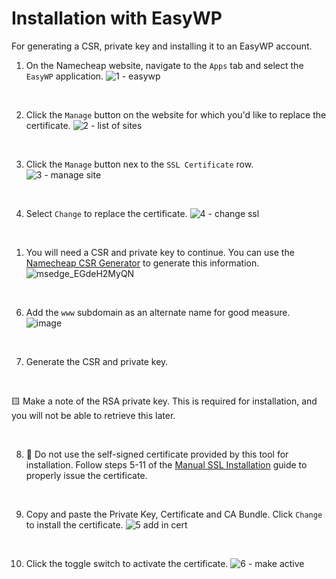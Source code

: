# Installation with EasyWP
For generating a CSR, private key and installing it to an EasyWP account.


1. On the Namecheap website, navigate to the `Apps` tab and select the `EasyWP` application.
![1 - easywp](https://github.com/zchristianl/namecheap-ssl-install/assets/6568643/a59ca4c7-cc1c-4333-9b6f-fd828f135d13)

<br>

2. Click the `Manage` button on the website for which you'd like to replace the certificate.
![2 - list of sites](https://github.com/zchristianl/namecheap-ssl-install/assets/6568643/f0da228b-a906-41aa-b662-8a617ac146fb)

<br>

3. Click the `Manage` button nex to the `SSL Certificate` row.
![3 - manage site](https://github.com/zchristianl/namecheap-ssl-install/assets/6568643/76dcb18d-1f39-472d-8190-42716748049c)

<br>

4. Select `Change` to replace the certificate.
![4 - change ssl](https://github.com/zchristianl/namecheap-ssl-install/assets/6568643/a5af7957-7b01-46be-8109-fe855ffaca9c)

<br>

1. You will need a CSR and private key to continue. You can use the [Namecheap CSR Generator](https://decoder.link/csr_generator) to generate this information.
![msedge_EGdeH2MyQN](https://github.com/zchristianl/namecheap-ssl-install/assets/6568643/89a21e59-15b2-4aa6-a2f6-993a002e20a7)

<br>

6. Add the `www` subdomain as an alternate name for good measure.<br>
![image](https://github.com/zchristianl/namecheap-ssl-install/assets/6568643/19786d0a-5726-4202-b635-2d1c0cddd1e1) 

<br>

7. Generate the CSR and private key.

<br>

🟨 Make a note of the RSA private key. This is required for installation, and you will not be able to retrieve this later.

<br>

8. 🛑 Do not use the self-signed certificate provided by this tool for installation. Follow steps 5-11 of the [Manual SSL Installation](manual.md) guide to properly issue the certificate. 

<br>

9. Copy and paste the Private Key, Certificate and CA Bundle. Click `Change` to install the certificate.
![5 add in cert](https://github.com/zchristianl/namecheap-ssl-install/assets/6568643/59bd6984-04c1-43d3-bf0d-a6fbc727b568)

<br>

10. Click the toggle switch to activate the certificate.
![6 - make active](https://github.com/zchristianl/namecheap-ssl-install/assets/6568643/d31c3b8e-ecc9-408a-b177-149c719fbea5)